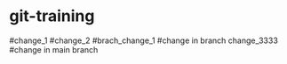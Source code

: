 # git-training

#change_1
#change_2
#brach_change_1
#change in branch
change_3333
#change in main branch
